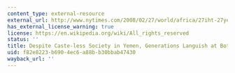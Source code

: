 ```yaml
---
content_type: external-resource
external_url: http://www.nytimes.com/2008/02/27/world/africa/27iht-27yemen.10456434.html?pagewanted=all
has_external_license_warning: true
license: https://en.wikipedia.org/wiki/All_rights_reserved
status: ''
title: Despite Caste-less Society in Yemen, Generations Languish at Bottom of Ladder
uid: f82e8223-b690-4ec6-a88b-b30bbab47430
wayback_url: ''
---
```

